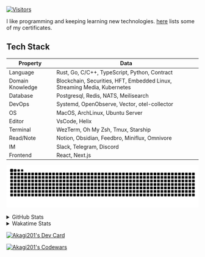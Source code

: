 <!-- markdownlint-disable MD041 MD010 MD033 -->
[![Visitors](https://api.visitorbadge.io/api/daily?path=Akagi201%2FAkagi201&label=Visitors%20Today&countColor=%2337d67a)](https://visitorbadge.io/status?path=Akagi201%2FAkagi201)

I like programming and keeping learning new technologies. [here](https://github.com/Akagi201/blockchain) lists some of my certificates.

## Tech Stack

| Property         	| Data                                                                               	|
|------------------	|------------------------------------------------------------------------------------	|
| Language         	| Rust, Go, C/C++, TypeScript, Python, Contract                                       |
| Domain Knowledge 	| Blockchain, Securities, HFT, Embedded Linux, Streaming Media, Kubernetes            |
| Database         	| Postgresql, Redis, NATS, Meilisearch                                                   |
| DevOps            | Systemd, OpenObserve, Vector, otel-collector                                        |
| OS               	| MacOS, ArchLinux, Ubuntu Server                                                     |
| Editor           	| VsCode, Helix                                                                       |
| Terminal          | WezTerm, Oh My Zsh, Tmux, Starship                                                  |
| Read/Note         | Notion, Obsidian, Feedbro, Miniflux, Omnivore                                       |
| IM               	| Slack, Telegram, Discord                                                            |
| Frontend          | React, Next.js                                                                      |

[![github contribution grid snake animation](https://raw.githubusercontent.com/Akagi201/Akagi201/output/github-contribution-grid-snake.svg#gh-light-mode-only)](https://github.com/Akagi201)

<details>
<summary>GitHub Stats</summary>
  <a href="https://github.com/Akagi201"><img alt="Profile Detail" src="https://raw.githubusercontent.com/Akagi201/Akagi201/master/profile-summary-card-output/dracula/0-profile-details.svg" /></a>
  <a href="https://github.com/Akagi201"><img alt="Github Stats" src="https://raw.githubusercontent.com/Akagi201/Akagi201/master/profile-summary-card-output/dracula/3-stats.svg" /></a>
  <a href="https://github.com/Akagi201"><img alt="Lang By Commits" src="https://raw.githubusercontent.com/Akagi201/Akagi201/master/profile-summary-card-output/dracula/2-most-commit-language.svg" /></a>
</details>

<details>
<summary>Wakatime Stats</summary>
<br>

<!--START_SECTION:waka-->

```txt
From: 24 June 2024 - To: 01 July 2024

Total Time: 29 hrs 16 mins

Other         22 hrs 6 mins   ███████████████████░░░░░░   75.52 %
sh            2 hrs 20 mins   ██░░░░░░░░░░░░░░░░░░░░░░░   08.00 %
Rust          1 hr 56 mins    █▓░░░░░░░░░░░░░░░░░░░░░░░   06.64 %
Markdown      1 hr 30 mins    █▒░░░░░░░░░░░░░░░░░░░░░░░   05.17 %
TOML          43 mins         ▓░░░░░░░░░░░░░░░░░░░░░░░░   02.48 %
INI           17 mins         ▒░░░░░░░░░░░░░░░░░░░░░░░░   01.00 %
Git Config    5 mins          ░░░░░░░░░░░░░░░░░░░░░░░░░   00.33 %
Bash          5 mins          ░░░░░░░░░░░░░░░░░░░░░░░░░   00.33 %
Makefile      3 mins          ░░░░░░░░░░░░░░░░░░░░░░░░░   00.19 %
MLIR          2 mins          ░░░░░░░░░░░░░░░░░░░░░░░░░   00.12 %
```

<!--END_SECTION:waka-->

</details>

<a href="https://dly.to/lajulH68cRC"><img src="https://api.daily.dev/devcards/v2/0PgLIuTCuccboR3DWDI4I.png?type=wide&r=z7i" width="900" alt="Akagi201's Dev Card"/></a>

<a href="https://www.codewars.com/users/Akagi201"><img alt="Akagi201's Codewars" src="https://www.codewars.com/users/Akagi201/badges/small"></a>
